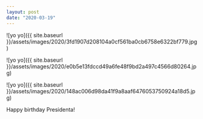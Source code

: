 ```yaml
---
layout: post
date: "2020-03-19"
---
```


![yo yo]({{ site.baseurl }}/assets/images/2020/3fd1907d208104a0cf561ba0cb6758e6322bf779.jpg)

![yo yo]({{ site.baseurl }}/assets/images/2020/e0b5e13fdccd49a6fe48f9bd2a497c4566d80264.jpg)

![yo yo]({{ site.baseurl }}/assets/images/2020/148ac006d98da41f9a8aaf6476053750924a18d5.jpg)

Happy birthday Presidenta!
